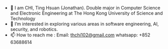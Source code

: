 - 👋 I am CHI, Ting Hsuan (Jonathan). Double major in Computer Science and Electronic Engineering at The Hong Kong University of Science and Technology
- 👀 I’m interested in exploring various areas in software engineering, AI, security, and robotics. 
- 📫 How to reach me : Email: thchi102@gmail.com
                       whatsapp: +852 63688614

<!---
thchi102/thchi102 is a ✨ special ✨ repository because its `README.md` (this file) appears on your GitHub profile.
You can click the Preview link to take a look at your changes.
--->
